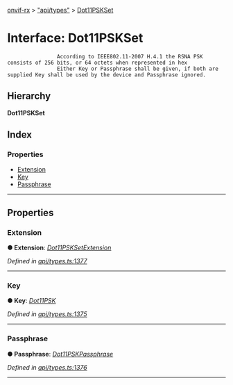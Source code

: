 [onvif-rx](../README.md) > ["api/types"](../modules/_api_types_.md) > [Dot11PSKSet](../interfaces/_api_types_.dot11pskset.md)

# Interface: Dot11PSKSet

```
                According to IEEE802.11-2007 H.4.1 the RSNA PSK consists of 256 bits, or 64 octets when represented in hex
                Either Key or Passphrase shall be given, if both are supplied Key shall be used by the device and Passphrase ignored.
```

## Hierarchy

**Dot11PSKSet**

## Index

### Properties

* [Extension](_api_types_.dot11pskset.md#extension)
* [Key](_api_types_.dot11pskset.md#key)
* [Passphrase](_api_types_.dot11pskset.md#passphrase)

---

## Properties

<a id="extension"></a>

###  Extension

**● Extension**: *[Dot11PSKSetExtension](_api_types_.dot11psksetextension.md)*

*Defined in [api/types.ts:1377](https://github.com/patrickmichalina/onvif-rx/blob/d62cee9/src/api/types.ts#L1377)*

___
<a id="key"></a>

###  Key

**● Key**: *[Dot11PSK](../modules/_api_types_.md#dot11psk)*

*Defined in [api/types.ts:1375](https://github.com/patrickmichalina/onvif-rx/blob/d62cee9/src/api/types.ts#L1375)*

___
<a id="passphrase"></a>

###  Passphrase

**● Passphrase**: *[Dot11PSKPassphrase](../modules/_api_types_.md#dot11pskpassphrase)*

*Defined in [api/types.ts:1376](https://github.com/patrickmichalina/onvif-rx/blob/d62cee9/src/api/types.ts#L1376)*

___

